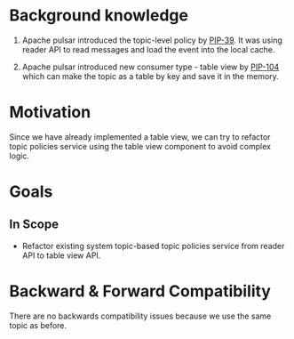 # Background knowledge

1. Apache pulsar introduced the topic-level policy by [PIP-39](https://github.com/apache/pulsar/wiki/PIP-39%3A-Namespace-Change-Events).
It was using reader API to read messages and load the event into the local cache.

2. Apache pulsar introduced new consumer type - table view by [PIP-104](https://github.com/apache/pulsar/issues/12356) 
   which can make the topic as a table by key and save it in the memory.

# Motivation

Since we have already implemented a table view, we can try to refactor topic policies service
using the table view component to avoid complex logic.

# Goals

## In Scope

- Refactor existing system topic-based topic policies service from reader API to table view API.

# Backward & Forward Compatibility

There are no backwards compatibility issues because we use the same topic as before.
